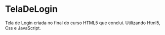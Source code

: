 # TelaDeLogin
Tela de Login criada no final do curso HTML5 que conclui. Utilizando Html5, Css e JavaScript.
